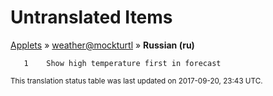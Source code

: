# Untranslated Items
[Applets](../../../README.md) &#187; [weather@mockturtl](../README.md) &#187; **Russian (ru)**

       1	Show high temperature first in forecast

<sup>This translation status table was last updated on 2017-09-20, 23:43 UTC.</sup>
